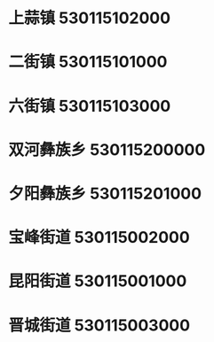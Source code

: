 # 上蒜镇 530115102000
# 二街镇 530115101000
# 六街镇 530115103000
# 双河彝族乡 530115200000
# 夕阳彝族乡 530115201000
# 宝峰街道 530115002000
# 昆阳街道 530115001000
# 晋城街道 530115003000
